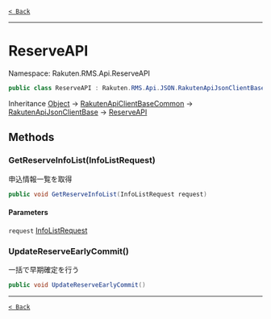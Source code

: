 [`< Back`](./)

---

# ReserveAPI

Namespace: Rakuten.RMS.Api.ReserveAPI

```csharp
public class ReserveAPI : Rakuten.RMS.Api.JSON.RakutenApiJsonClientBase
```

Inheritance [Object](https://docs.microsoft.com/en-us/dotnet/api/system.object) → [RakutenApiClientBaseCommon](./rakuten.rms.api.rest.rakutenapiclientbasecommon) → [RakutenApiJsonClientBase](./rakuten.rms.api.json.rakutenapijsonclientbase) → [ReserveAPI](./rakuten.rms.api.reserveapi.reserveapi)

## Methods

### **GetReserveInfoList(InfoListRequest)**

申込情報一覧を取得

```csharp
public void GetReserveInfoList(InfoListRequest request)
```

#### Parameters

`request` [InfoListRequest](./rakuten.rms.api.reserveapi.infolistrequest)<br>

### **UpdateReserveEarlyCommit()**

一括で早期確定を行う

```csharp
public void UpdateReserveEarlyCommit()
```

---

[`< Back`](./)
